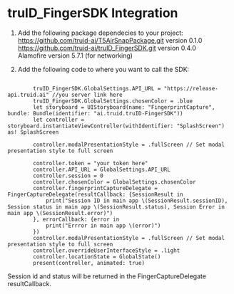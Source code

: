 
# truID_FingerSDK Integration

1. Add the following package dependecies to your project:
https://github.com/truid-ai/T5AirSnapPackage.git version 0.1.0\
https://github.com/truid-ai/truID_FingerSDK.git version 0.4.0\
Alamofire version 5.7.1 (for networking)

2. Add the following code to where you want to call the SDK:

``` swift:

        truID_FingerSDK.GlobalSettings.API_URL = "https://release-api.truid.ai" //you server link here
        truID_FingerSDK.GlobalSettings.chosenColor = .blue
        let storyboard = UIStoryboard(name: "FingerprintCapture", bundle: Bundle(identifier: "ai.truid.truID-FingerSDK"))
        let controller = storyboard.instantiateViewController(withIdentifier: "SplashScreen") as! SplashScreen
        
        controller.modalPresentationStyle = .fullScreen // Set modal presentation style to full screen

        controller.token = "your token here"
        controller.API_URL = GlobalSettings.API_URL
        controller.session = 0
        controller.chosenColor = GlobalSettings.chosenColor
        controller.fingerprintCaptureDelegate = FingerCaptureDelegate(resultCallback: {SessionResult in
            print("Session ID in main app \(SessionResult.sessionID), Session status in main app \(SessionResult.status), Session Error in main app \(SessionResult.error)")
        }, errorCallback: {error in
            print("Errror in main app \(error)")
        })
        controller.modalPresentationStyle = .fullScreen // Set modal presentation style to full screen
        controller.overrideUserInterfaceStyle = .light
        controller.locationState = GlobalState()
        present(controller, animated: true)
```

Session id and status will be returned in the FingerCaptureDelegate resultCallback.

